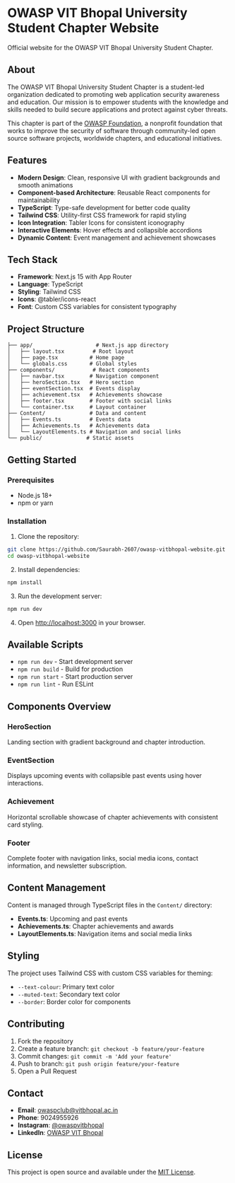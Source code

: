 # OWASP VIT Bhopal University Student Chapter Website

Official website for the OWASP VIT Bhopal University Student Chapter.

## About

The OWASP VIT Bhopal University Student Chapter is a student-led organization dedicated to promoting web application security awareness and education. Our mission is to empower students with the knowledge and skills needed to build secure applications and protect against cyber threats.

This chapter is part of the [OWASP Foundation](https://owasp.org/), a nonprofit foundation that works to improve the security of software through community-led open source software projects, worldwide chapters, and educational initiatives.

## Features

- **Modern Design**: Clean, responsive UI with gradient backgrounds and smooth animations
- **Component-based Architecture**: Reusable React components for maintainability
- **TypeScript**: Type-safe development for better code quality
- **Tailwind CSS**: Utility-first CSS framework for rapid styling
- **Icon Integration**: Tabler Icons for consistent iconography
- **Interactive Elements**: Hover effects and collapsible accordions
- **Dynamic Content**: Event management and achievement showcases

## Tech Stack

- **Framework**: Next.js 15 with App Router
- **Language**: TypeScript
- **Styling**: Tailwind CSS
- **Icons**: @tabler/icons-react
- **Font**: Custom CSS variables for consistent typography

## Project Structure

```
├── app/                    # Next.js app directory
│   ├── layout.tsx         # Root layout
│   ├── page.tsx          # Home page
│   └── globals.css       # Global styles
├── components/            # React components
│   ├── navbar.tsx        # Navigation component
│   ├── heroSection.tsx   # Hero section
│   ├── eventSection.tsx  # Events display
│   ├── achievement.tsx   # Achievements showcase
│   ├── footer.tsx        # Footer with social links
│   └── container.tsx     # Layout container
├── Content/              # Data and content
│   ├── Events.ts         # Events data
│   ├── Achievements.ts   # Achievements data
│   └── LayoutElements.ts # Navigation and social links
└── public/              # Static assets
```

## Getting Started

### Prerequisites

- Node.js 18+ 
- npm or yarn

### Installation

1. Clone the repository:
```bash
git clone https://github.com/Saurabh-2607/owasp-vitbhopal-website.git
cd owasp-vitbhopal-website
```

2. Install dependencies:
```bash
npm install
```

3. Run the development server:
```bash
npm run dev
```

4. Open [http://localhost:3000](http://localhost:3000) in your browser.

## Available Scripts

- `npm run dev` - Start development server
- `npm run build` - Build for production
- `npm run start` - Start production server
- `npm run lint` - Run ESLint

## Components Overview

### HeroSection
Landing section with gradient background and chapter introduction.

### EventSection
Displays upcoming events with collapsible past events using hover interactions.

### Achievement
Horizontal scrollable showcase of chapter achievements with consistent card styling.

### Footer
Complete footer with navigation links, social media icons, contact information, and newsletter subscription.

## Content Management

Content is managed through TypeScript files in the `Content/` directory:

- **Events.ts**: Upcoming and past events
- **Achievements.ts**: Chapter achievements and awards
- **LayoutElements.ts**: Navigation items and social media links

## Styling

The project uses Tailwind CSS with custom CSS variables for theming:

- `--text-colour`: Primary text color
- `--muted-text`: Secondary text color
- `--border`: Border color for components

## Contributing

1. Fork the repository
2. Create a feature branch: `git checkout -b feature/your-feature`
3. Commit changes: `git commit -m 'Add your feature'`
4. Push to branch: `git push origin feature/your-feature`
5. Open a Pull Request

## Contact

- **Email**: owaspclub@vitbhopal.ac.in
- **Phone**: 9024955926
- **Instagram**: [@owaspvitbhopal](https://www.instagram.com/owaspvitbhopal/)
- **LinkedIn**: [OWASP VIT Bhopal](https://www.linkedin.com/company/owasp-vit-bhopal/)

## License

This project is open source and available under the [MIT License](LICENSE).
